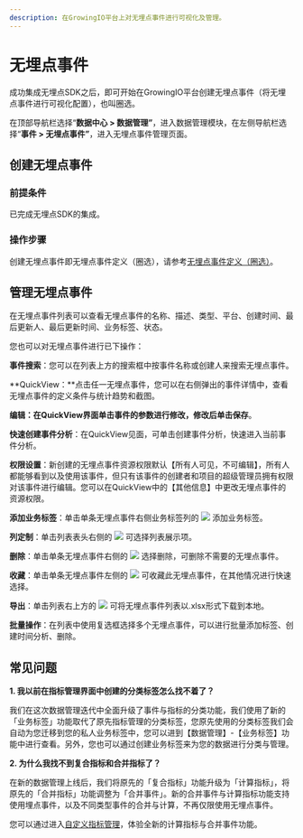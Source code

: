 ```yaml
---
description: 在GrowingIO平台上对无埋点事件进行可视化及管理。
---
```


# 无埋点事件

成功集成无埋点SDK之后，即可开始在GrowingIO平台创建无埋点事件（将无埋点事件进行可视化配置），也叫圈选。

在顶部导航栏选择“**数据中心 &gt; 数据管理”**，进入数据管理模块，在左侧导航栏选择“**事件 &gt; 无埋点事件”**，进入无埋点事件管理页面。

## 创建无埋点事件 <a id="1-jian-jie"></a>

### 前提条件

已完成无埋点SDK的集成。

### 操作步骤

创建无埋点事件即无埋点事件定义（圈选），请参考[无埋点事件定义（圈选）]()。

## 管理无埋点事件

在无埋点事件列表可以查看无埋点事件的名称、描述、类型、平台、创建时间、最后更新人、最后更新时间、业务标签、状态。

您也可以对无埋点事件进行已下操作：

**事件搜索**：您可以在列表上方的搜索框中按事件名称或创建人来搜索无埋点事件。

**QuickView：**点击任一无埋点事件，您可以在右侧弹出的事件详情中，查看无埋点事件的定义条件与统计趋势和截图。

**编辑：**在QuickView界面单击事件的参数进行修改，修改后单击**保存**。

**快速创建事件分析**：在QuickView见面，可单击创建事件分析，快速进入当前事件分析。

**权限设置**：新创建的无埋点事件资源权限默认【所有人可见，不可编辑】，所有人都能够看到以及使用该事件，但只有该事件的创建者和项目的超级管理员拥有权限对该事件进行编辑。您可以在QuickView中的【其他信息】中更改无埋点事件的资源权限。

**添加业务标签**：单击单条无埋点事件右侧业务标签列的 ![](https://github.com/growingio/growingio-docs-v3/tree/d520f4a494f6c0635c83422f55c665597e79ee96/.gitbook/assets/tian-jia-biao-qian.png) 添加业务标签。

**列定制**：单击列表表头右侧的 ![](https://github.com/growingio/growingio-docs-v3/tree/d520f4a494f6c0635c83422f55c665597e79ee96/.gitbook/assets/lie-ding-zhi.png) 可选择列表展示项。

**删除**：单击单条无埋点事件右侧的 ![](https://github.com/growingio/growingio-docs-v3/tree/d520f4a494f6c0635c83422f55c665597e79ee96/.gitbook/assets/dian-dian-dian.png) 选择删除，可删除不需要的无埋点事件。

**收藏**：单击单条无埋点事件左侧的 ![](https://github.com/growingio/growingio-docs-v3/tree/d520f4a494f6c0635c83422f55c665597e79ee96/.gitbook/assets/shi-jian-shou-cang.png) 可收藏此无埋点事件，在其他情况进行快速选择。

**导出**：单击列表右上方的 ![](https://github.com/growingio/growingio-docs-v3/tree/d520f4a494f6c0635c83422f55c665597e79ee96/.gitbook/assets/xia-zai.png) 可将无埋点事件列表以.xlsx形式下载到本地。

**批量操作**：在列表中使用复选框选择多个无埋点事件，可以进行批量添加标签、创建时间分析、删除。

## 常见问题

**1. 我以前在指标管理界面中创建的分类标签怎么找不着了？**

我们在这次数据管理迭代中全面升级了事件与指标的分类功能，我们使用了新的「业务标签」功能取代了原先指标管理的分类标签，您原先使用的分类标签我们会自动为您迁移到您的私人业务标签中，您可以进到【数据管理】-【业务标签】功能中进行查看。另外，您也可以通过创建业务标签来为您的数据进行分类与管理。

**2. 为什么我找不到复合指标和合并指标了？**

在新的数据管理上线后，我们将原先的「复合指标」功能升级为「计算指标」，将原先的「合并指标」功能调整为「合并事件」。新的合并事件与计算指标功能支持使用埋点事件，以及不同类型事件的合并与计算，不再仅限使用无埋点事件。

您可以通过进入[自定义指标管理]()，体验全新的计算指标与合并事件功能。

